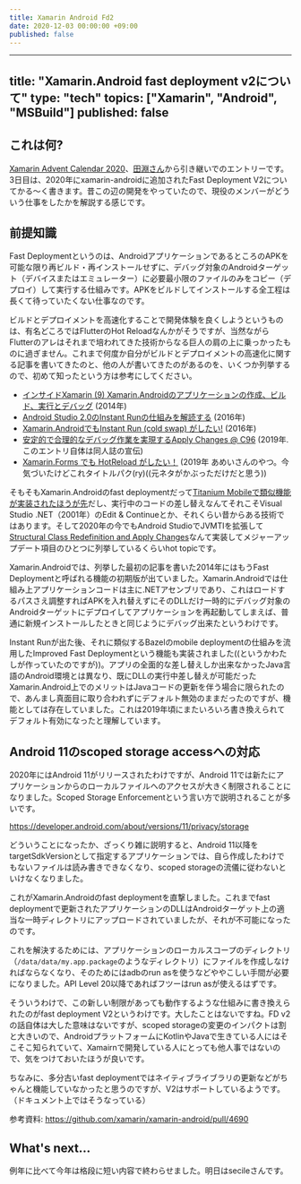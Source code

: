 ```yaml
---
title: Xamarin Android Fd2
date: 2020-12-03 00:00:00 +09:00
published: false
---
```


---
title: "Xamarin.Android fast deployment v2について"
type: "tech"
topics: ["Xamarin", "Android", "MSBuild"]
published: false
---

## これは何?

[Xamarin Advent Calendar 2020](https://qiita.com/advent-calendar/2020/xamarin)、[田淵さん](https://blog.ytabuchi.dev/entry/2020/12/02/110000)から引き継いでのエントリーです。3日目は、2020年にxamarin-androidに追加されたFast Deployment V2についてかる〜く書きます。昔この辺の開発をやっていたので、現役のメンバーがどういう仕事をしたかを解説する感じです。

## 前提知識

Fast Deploymentというのは、AndroidアプリケーションであるところのAPKを可能な限り再ビルド・再インストールせずに、デバッグ対象のAndroidターゲット（デバイスまたはエミュレーター）に必要最小限のファイルのみをコピー（デプロイ）して実行する仕組みです。APKをビルドしてインストールする全工程は長くて待っていたくない仕事なのです。

ビルドとデプロイメントを高速化することで開発体験を良くしようというものは、有名どころではFlutterのHot Reloadなんかがそうですが、当然ながらFlutterのアレはそれまで培われてきた技術からなる巨人の肩の上に乗っかったものに過ぎません。これまで何度か自分がビルドとデプロイメントの高速化に関する記事を書いてきたのと、他の人が書いてきたのがあるのを、いくつか列挙するので、初めて知ったという方は参考にしてください。

- [インサイドXamarin (9) Xamarin.Androidのアプリケーションの作成、ビルド、実行とデバッグ](https://www.buildinsider.net/mobile/insidexamarin/09) (2014年)
- [Android Studio 2.0のInstant Runの仕組みを解読する](https://qiita.com/atsushieno/items/141f790a9bbaa93b62c1) (2016年)
- [Xamarin.AndroidでもInstant Run (cold swap) がしたい!](https://qiita.com/atsushieno/items/2da51b5614111c10c763) (2016年)
- [安定的で合理的なデバッグ作業を実現するApply Changes @ C96](https://atsushieno.hatenablog.com/entry/2019/08/01/232116) (2019年. このエントリ自体は同人誌の宣伝)
- [Xamarin.Forms でも HotReload がしたい！](https://qiita.com/amay077/items/150f484e68924468a2c3) (2019年 あめいさんのやつ。今気づいたけどこれタイトルパク(ry)((元ネタがかぶっただけだと思う))

そもそもXamarin.Androidのfast deploymentだって[Titanium Mobileで類似機能が実装されたほうが先](https://devblog.axway.com/mobile-apps/titanium-mobile-intro-series-fastdev-for-android/)だし、実行中のコードの差し替えなんてそれこそVisual Studio .NET（2001年）のEdit & Continueとか、それくらい昔からある技術ではあります。そして2020年の今でもAndroid StudioでJVMTIを拡張して[Structural Class Redefinition and Apply Changes](https://medium.com/androidde20velopers/structural-class-redefinition-and-apply-changes-30f96f1962e6)なんて実装してメジャーアップデート項目のひとつに列挙しているくらいhot topicです。

Xamarin.Androidでは、列挙した最初の記事を書いた2014年にはもうFast Deploymentと呼ばれる機能の初期版が出ていました。Xamarin.Androidでは仕組み上アプリケーションコードは主に.NETアセンブリであり、これはロードするパスさえ調整すればAPKを入れ替えずにそのDLLだけ一時的にデバッグ対象のAndroidターゲットにデプロイしてアプリケーションを再起動してしまえば、普通に新規インストールしたときと同じようにデバッグ出来たというわけです。

Instant Runが出た後、それに類似するBazelのmobile deploymentの仕組みを流用したImproved Fast Deploymentという機能も実装されました((というかわたしが作っていたのですが))。アプリの全面的な差し替えしか出来なかったJava言語のAndroid環境とは異なり、既にDLLの実行中差し替えが可能だったXamarin.Android上でのメリットはJavaコードの更新を伴う場合に限られたので、あんまし真面目に取り合われずにデフォルト無効のままだったのですが、機能としては存在していました。これは2019年頃にまたいろいろ書き換えられてデフォルト有効になったと理解しています。

## Android 11のscoped storage accessへの対応

2020年にはAndroid 11がリリースされたわけですが、Android 11では新たにアプリケーションからのローカルファイルへのアクセスが大きく制限されることになりました。Scoped Storage Enforcementという言い方で説明されることが多いです。

https://developer.android.com/about/versions/11/privacy/storage

どういうことになったか、ざっくり雑に説明すると、Android 11以降をtargetSdkVersionとして指定するアプリケーションでは、自ら作成したわけでもないファイルは読み書きできなくなり、scoped storageの流儀に従わないといけなくなりました。

これがXamarin.Androidのfast deploymentを直撃しました。これまでfast deploymentで更新されたアプリケーションのDLLはAndroidターゲット上の適当な一時ディレクトリにアップロードされていましたが、それが不可能になったのです。

これを解決するためには、アプリケーションのローカルスコープのディレクトリ（`/data/data/my.app.package`のようなディレクトリ）にファイルを作成しなければならなくなり、そのためにはadbのrun asを使うなどややこしい手間が必要になりました。API Level 20以降であればフツーはrun asが使えるはずです。

そういうわけで、この新しい制限があっても動作するような仕組みに書き換えられたのがfast deployment V2というわけです。大したことはないですね。FD v2の話自体は大した意味はないですが、scoped storageの変更のインパクトは割と大きいので、AndroidプラットフォームにKotlinやJavaで生きている人にはそこそこ知られていて、Xamairnで開発している人にとっても他人事ではないので、気をつけておいたほうが良いです。

ちなみに、多分古いfast deploymentではネイティブライブラリの更新などがちゃんと機能していなかったと思うのですが、V2はサポートしているようです。（ドキュメント上ではそうなっている）

参考資料: https://github.com/xamarin/xamarin-android/pull/4690

## What's next...

例年に比べて今年は格段に短い内容で終わらせました。明日はsecileさんです。


